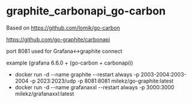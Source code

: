 # graphite_carbonapi_go-carbon

Based on 
https://github.com/lomik/go-carbon

https://github.com/go-graphite/carbonapi

port 8081 used for Grafana<->graphite connect

example (grafana 6.6.0 + (go-carbon + carbonapi))
 
   * docker run -d --name graphite --restart always -p 2003-2004:2003-2004 -p 2023:2023/udp -p 8081:8081 milekz/go-graphite:latest 
   * docker run -d --name grafanaxxl --restart always -p 3000:3000 milekz/grafanaxxl:latest
